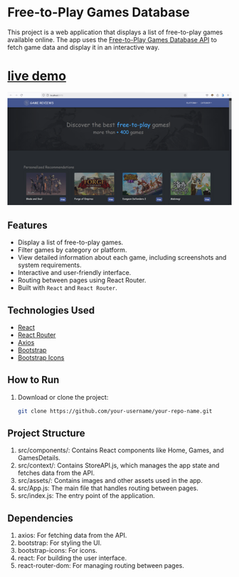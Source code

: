 # Free-to-Play Games Database 

This project is a web application that displays a list of free-to-play games available online. The app uses the [Free-to-Play Games Database API](https://www.freetogame.com/api-doc) to fetch game data and display it in an interactive way.
# [live demo](https://game-over-route-rouge.vercel.app/)
![Add Product Preview](./public/preview_1.png)

## Features

- Display a list of free-to-play games.
- Filter games by category or platform.
- View detailed information about each game, including screenshots and system requirements.
- Interactive and user-friendly interface.
- Routing between pages using React Router.
- Built with `React` and `React Router`.

## Technologies Used

- [React](https://reactjs.org/)
- [React Router](https://reactrouter.com/)
- [Axios](https://axios-http.com/)
- [Bootstrap](https://getbootstrap.com/)
- [Bootstrap Icons](https://icons.getbootstrap.com/)

## How to Run

1. Download or clone the project:

   ```bash
   git clone https://github.com/your-username/your-repo-name.git

## Project Structure
1. src/components/: Contains React components like Home, Games, and GamesDetails.
2. src/context/: Contains StoreAPI.js, which manages the app state and fetches data from the API.
3. src/assets/: Contains images and other assets used in the app.
4. src/App.js: The main file that handles routing between pages.
5. src/index.js: The entry point of the application.

## Dependencies
   1. axios: For fetching data from the API.
   2. bootstrap: For styling the UI.
   3. bootstrap-icons: For icons.
   4. react: For building the user interface.
   5. react-router-dom: For managing routing between pages.